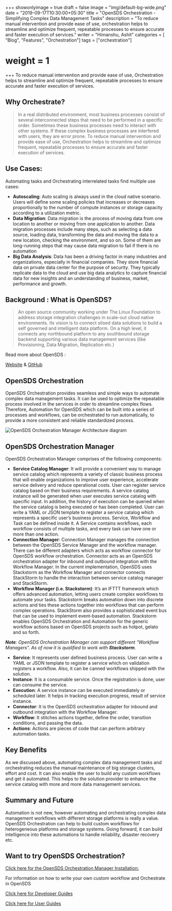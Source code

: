 +++
showonlyimage = true
draft = false
image = "img/default-bg-wide.png"
date = "2019-09-17T10:30:00+05:30"
title = "OpenSDS Orchestration - Simplifying Complex Data Management Tasks"
description = "To reduce manual intervention and provide ease of use, orchestration helps to streamline and optimize frequent, repeatable processes to ensure accurate and faster execution of services."
writer = "Himanshu, Ashit"
categories = [ "Blog", "Features", "Orchestration"]
tags = ["orchestration"]
# weight = 1
+++
To reduce manual intervention and provide ease of use, Orchestration helps to streamline and optimize frequent, repeatable processes to ensure accurate and faster execution of services.
<!--more-->
## Why Orchestrate?
> In a real distributed environment, most business processes consist of several interconnected steps that need to be performed in a specific order. Sometimes these business processes need to interact with other systems. If these complex business processes are interfered with users, they are error prone. To reduce manual intervention and provide ease of use, Orchestration helps to streamline and optimize frequent, repeatable processes to ensure accurate and faster execution of services.  

## Use Cases:
Automating tasks and Orchestrating interrelated tasks find multiple use cases:  

- **Autoscaling**: Auto scaling is always used in the cloud native scenario. Users will define some scaling policies that increases or decreases proportionally to the number of compute instances or storage capacity according to a utilization metric.
- **Data Migration**: Data migration is the process of moving data from one location to another or moving from one application to another. Data migration processes include many steps, such as selecting a data source, loading data, transforming the data and moving the data to a new location, checking the environment, and so on. Some of them are long-running steps that may cause data migration to fail if there is no automation
- **Big Data Analysis**: Data has been a driving factor in many industries and organizations, especially in financial companies. They store financial data on private data center for the purpose of security. They typically replicate data to the cloud and use big data analytics to capture financial data for new insights and an understanding of business, market, performance and growth.

## Background : What is OpenSDS?
> An open source community working under The Linux Foundation to address storage integration challenges in scale-out cloud native environments. Its vision is to connect siloed data solutions to build a self governed and intelligent data platform. On a high level, it connects any northbound platform to any southbound storage backend supporting various data management services (like Provisioning, Data Migration, Replication etc.)  

Read more about OpenSDS :  

[Website](https://www.opensds.io/) & [GitHub](https://github.com/opensds)

## OpenSDS Orchestration  

OpenSDS Orchestration provides seamless and simple ways to automate complex data management tasks. It can be used to optimize the repeatable process involved in the services in order to streamline complex flows. Therefore, Automation for OpenSDS which can be built into a series of processes and workflows, can be orchestrated to run automatically, to provide a more consistent and reliable standardized process.  

![OpenSDS Orchestration Manager Architecture diagram](/img/orchestration-arch-design.png)

## OpenSDS Orchestration Manager

OpenSDS Orchestration Manager comprises of the following components:  

- **Service Catalog Manager**: It will provide a convenient way to manage service catalog which represents a variety of classic business process that will enable organizations to improve user experience, accelerate service delivery and reduce operational costs. User can register service catalog based on their business requirements. A service catalog instance will be generated when user executes service catalog with specific input. In addition, the history of execution can be queried when the service catalog is being executed or has been completed. User can write a YAML or JSON template to register a service catalog which represents a specific user’s business process. Service, Workflow and Task can be defined inside it. A Service contains workflows, each workflow consists of multiple tasks, and every task can have one or more than one action.
- **Connection Manager**: Connection Manager manages the connection between the OpenSDS Service Manager and the workflow manager. There can be different adapters which acts as workflow connector for OpenSDS workflow orchestration. Connector acts as an OpenSDS orchestration adapter for inbound and outbound integration with the Workflow Manager. In the current implementation, OpenSDS uses Stackstorm as the Workflow Manager and connector connects StackStorm to handle the interaction between service catalog manager and StackStorm.
- **Workflow Manager (i.e. Stackstorm)**: It’s an IFTTT framework which offers advanced automation, letting users create complex workflows to automate your tasks. Stackstorm breaks automation down into discrete actions and ties these actions together into workflows that can perform complex operations. StackStorm also provides a sophisticated event bus that can be used to implement event-based automation. Stackstorm enables OpenSDS Orchestration and Automation for the generic workflow actions based on OpenSDS projects such as hotpot, gelato and so forth.  

_**Note**: OpenSDS Orchestration Manager can support different “Workflow Managers”. As of now it is qualified to work with **Stackstorm**._  

- **Service**: It represents user defined business process. User can write a YAML or JSON template to register a service which on validation registers a workflow. Also, it can be canned workflows shipped with the solution.
- **Instance**: It is a consumable service. Once the registration is done, user can consume the service.
- **Execution**: A service instance can be executed immediately or scheduled later. It helps in tracking execution progress, result of service instance.
- **Connector**: It is the OpenSDS orchestration adapter for inbound and outbound integration with the Workflow Manager.
- **Workflow**: It stitches actions together, define the order, transition conditions, and passing the data.
- **Actions**: Actions are pieces of code that can perform arbitrary automation tasks.  

## Key Benefits  

As we discussed above, automating complex data management tasks and orchestrating reduces the manual maintenance of big storage clusters, effort and cost. It can also enable the user to build any custom workflows and get it automated. This helps to the solution provider to enhance the service catalog with more and more data management services.  

## Summary and Future  

Automation is not new, however automating and orchestrating complex data management workflows with different storage platforms is really a value. OpenSDS Orchestration can help to build custom workflows for heterogeneous platforms and storage systems. Going forward, it can build intelligence into these automations to handle reliability, disaster recovery etc.  

## Want to try OpenSDS Orchestration?  

[Click here for the OpenSDS Orchestration Manager Installation:](https://github.com/opensds/orchestration/blob/master/docs/INSTALL.md)

For information on how to write your own custom workflow and Orchestrate in OpenSDS  

[Click here for Developer Guides](https://github.com/opensds/documentation/tree/master/readthedocs/starterguides/developerguides)  

[Click here for User Guides](https://github.com/opensds/documentation/blob/master/readthedocs/starterguides/userguides/Orchestration_UserGuide.md)
